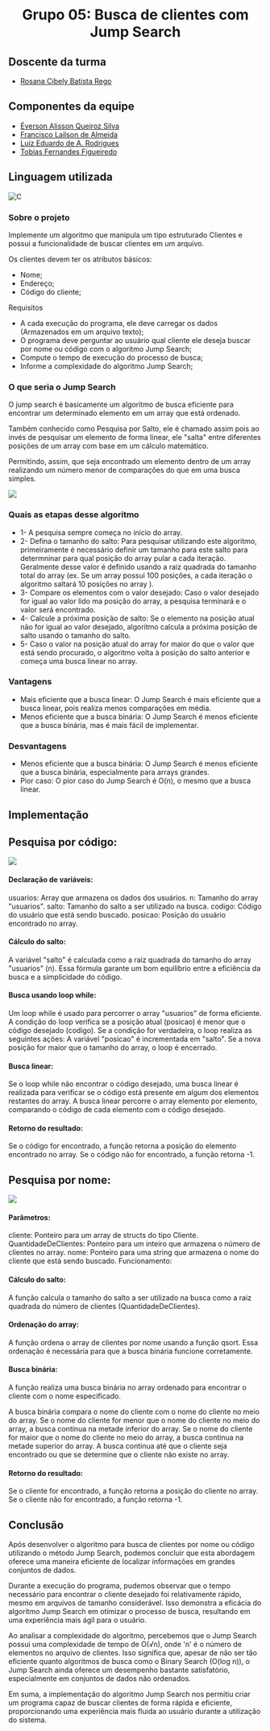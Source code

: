 <h1 align="center">Grupo 05: Busca de clientes com Jump Search</h1>

## Doscente da turma
- [Rosana Cibely Batista Rego](https://github.com/roscibely)

## Componentes da equipe
- [Éverson Alisson Queiroz Silva](https://github.com/Everson-Alisson)
- [Francisco Lailson de Almeida](https://github.com/lailsonzw)
- [Luiz Eduardo de A. Rodrigues](https://github.com/LuizEdu-AR)
- [Tobias Fernandes Figueiredo](https://github.com/Tobias-fernandes)


## Linguagem utilizada

![C](https://img.shields.io/badge/C-007ACC?style=for-the-badge&logo=C&logoColor=white)&nbsp;

### Sobre o projeto

Implemente um algoritmo que manipula um tipo estruturado Clientes e possui a funcionalidade de buscar clientes em um arquivo.

Os clientes devem ter os atributos básicos:
  - Nome;
  - Endereço;
  - Código do cliente;

Requisitos
  - A cada execução do programa, ele deve carregar os dados (Armazenados em um arquivo texto);
  - O programa deve perguntar ao usuário qual cliente ele deseja buscar por nome ou código com o algoritmo Jump Search;
  - Compute o tempo de execução do processo de busca;
  - Informe a complexidade do algoritmo Jump Search;

### O que seria o Jump Search

O jump search é basicamente um algoritmo de busca eficiente para encontrar um determinado elemento em um array que está ordenado.

Também conhecido como Pesquisa por Salto, ele é chamado assim pois ao invés de pesquisar um elemento de forma linear, ele "salta" entre diferentes posições de um array com base em um cálculo matemático.

Permitindo, assim, que seja encontrado um elemento dentro de um array realizando um número menor de comparações do que em uma busca simples.

<img src="https://github.com/classroom-ufersa/JumpSearchCliente/blob/main/assets/image3.png" />


### Quais as etapas desse algoritmo

  - 1-  A pesquisa sempre começa no início do array.
  - 2-  Defina o tamanho do salto:
    Para pesquisar utilizando este algoritmo, primeiramente é necessário definir um tamanho para este salto para determninar para qual posição do array pular a cada iteração. Geralmente desse valor é definido usando a raiz quadrada do tamanho total do array (ex. Se um array possui 100 posições, a cada iteração o algoritmo saltará 10 posições no array ).
  - 3-  Compare os elementos com o valor desejado: Caso o valor desejado for igual ao valor lido ma posição do array, a pesquisa terminará e o valor será encontrado.
  - 4-  Calcule a próxima posição de salto: Se o elemento na posição atual não for igual ao valor desejado, algoritmo calcula a próxima posição de salto usando o tamanho do salto.
  - 5-  Caso o valor na posição atual do array for maior do que o valor que está sendo procurado, o algoritmo volta à posição do salto anterior e começa uma busca linear no array.

### Vantagens
 - Mais eficiente que a busca linear: O Jump Search é mais eficiente que a busca linear, pois realiza menos comparações em média.
 - Menos eficiente que a busca binária: O Jump Search é menos eficiente que a busca binária, mas é mais fácil de implementar.
 
### Desvantagens
 - Menos eficiente que a busca binária: O Jump Search é menos eficiente que a busca binária, especialmente para arrays grandes.
 - Pior caso: O pior caso do Jump Search é O(n), o mesmo que a busca linear.

## Implementação

  ## Pesquisa por código:

    
  <img src="https://github.com/classroom-ufersa/JumpSearchCliente/blob/main/assets/JSC-codigo.png" />
    
  #### Declaração de variáveis:

  usuarios: Array que armazena os dados dos usuários.
  n: Tamanho do array "usuarios".
  salto: Tamanho do salto a ser utilizado na busca.
  codigo: Código do usuário que está sendo buscado.
  posicao: Posição do usuário encontrado no array.

  #### Cálculo do salto:

  A variável "salto" é calculada como a raiz quadrada do tamanho do array "usuarios" (n). Essa fórmula garante um bom     equilíbrio entre a eficiência da busca e a simplicidade do código.

  #### Busca usando loop while:

  Um loop while é usado para percorrer o array "usuarios" de forma eficiente.
  A condição do loop verifica se a posição atual (posicao) é menor que o código desejado (codigo).
  Se a condição for verdadeira, o loop realiza as seguintes ações:
  A variável "posicao" é incrementada em "salto".
  Se a nova posição for maior que o tamanho do array, o loop é encerrado.

  #### Busca linear:

  Se o loop while não encontrar o código desejado, uma busca linear é realizada para verificar se o código está presente em     algum dos elementos restantes do array.
  A busca linear percorre o array elemento por elemento, comparando o código de cada elemento com o código desejado.
  
  #### Retorno do resultado:

  Se o código for encontrado, a função retorna a posição do elemento encontrado no array.
  Se o código não for encontrado, a função retorna -1.

  ## Pesquisa por nome:

    
<img src="https://github.com/classroom-ufersa/JumpSearchCliente/blob/main/assets/JSC-nome.png" />

  #### Parâmetros:

  cliente: Ponteiro para um array de structs do tipo Cliente.
  QuantidadeDeClientes: Ponteiro para um inteiro que armazena o número de clientes no array.
  nome: Ponteiro para uma string que armazena o nome do cliente que está sendo buscado.
  Funcionamento:

  #### Cálculo do salto: 

  A função calcula o tamanho do salto a ser utilizado na busca como a raiz quadrada do número de clientes (QuantidadeDeClientes).

  #### Ordenação do array: 

  A função ordena o array de clientes por nome usando a função qsort. Essa ordenação é necessária para que a busca binária funcione corretamente.

  #### Busca binária: 

  A função realiza uma busca binária no array ordenado para encontrar o cliente com o nome especificado.

  A busca binária compara o nome do cliente com o nome do cliente no meio do array.
  Se o nome do cliente for menor que o nome do cliente no meio do array, a busca continua na metade inferior do array.
  Se o nome do cliente for maior que o nome do cliente no meio do array, a busca continua na metade superior do array.
  A busca continua até que o cliente seja encontrado ou que se determine que o cliente não existe no array.

  #### Retorno do resultado:

  Se o cliente for encontrado, a função retorna a posição do cliente no array.
  Se o cliente não for encontrado, a função retorna -1.

## Conclusão
Após desenvolver o algoritmo para busca de clientes por nome ou código utilizando o método Jump Search, podemos concluir que esta abordagem oferece uma maneira eficiente de localizar informações em grandes conjuntos de dados. 

Durante a execução do programa, pudemos observar que o tempo necessário para encontrar o cliente desejado foi relativamente rápido, mesmo em arquivos de tamanho considerável. Isso demonstra a eficácia do algoritmo Jump Search em otimizar o processo de busca, resultando em uma experiência mais ágil para o usuário.

Ao analisar a complexidade do algoritmo, percebemos que o Jump Search possui uma complexidade de tempo de O(√n), onde 'n' é o número de elementos no arquivo de clientes. Isso significa que, apesar de não ser tão eficiente quanto algoritmos de busca como o Binary Search (O(log n)), o Jump Search ainda oferece um desempenho bastante satisfatório, especialmente em conjuntos de dados não ordenados.

Em suma, a implementação do algoritmo Jump Search nos permitiu criar um programa capaz de buscar clientes de forma rápida e eficiente, proporcionando uma experiência mais fluida ao usuário durante a utilização do sistema.
